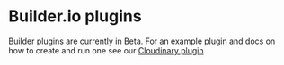 # Builder.io plugins

Builder plugins are currently in Beta. For an example plugin and docs on how to create and run one see our [Cloudinary plugin](cloudinary)
